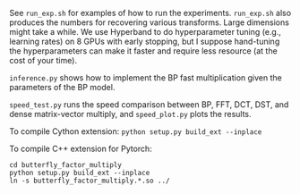 See `run_exp.sh` for examples of how to run the experiments.
`run_exp.sh` also produces the numbers for recovering various transforms.
Large dimensions might take a while.
We use Hyperband to do hyperparameter tuning (e.g., learning rates) on 8 GPUs with early stopping, but I
suppose hand-tuning the hyperparameters can make it faster and require less
resource (at the cost of your time).

`inference.py` shows how to implement the BP fast multiplication given the
parameters of the BP model.

`speed_test.py` runs the speed comparison between BP, FFT,
DCT, DST, and dense matrix-vector multiply, and `speed_plot.py` plots the results.

To compile Cython extension: `python setup.py build_ext --inplace`

To compile C++ extension for Pytorch:
```
cd butterfly_factor_multiply
python setup.py build_ext --inplace
ln -s butterfly_factor_multiply.*.so ../
```
